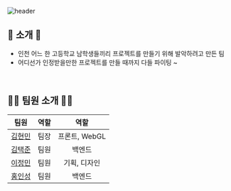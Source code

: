 ![header](https://capsule-render.vercel.app/api?type=Waving&height=240&section=footer&text=ByeongPyung&fontSize=80&&animation=fadeIn&fontColor=EEF2FF&fontAlignY=62&color=676FA3)

## 📖 소개 📖
- 인천 어느 한 고등학교 남학생들끼리 프로젝트를 만들기 위해 발악하려고 만든 팀
- 어디선가 인정받을만한 프로젝트를 만들 때까지 다들 파이팅 ~

<br>

## 🙋‍♂️ 팀원 소개 🙋‍♂️
| 팀원 | 역할 | 역할 |
|:------:|:------:|:------:|
| [김현민](https://github.com/qetqet910) | 팀장 | 프론트, WebGL |
| [김택준](https://github.com/Kuah0) | 팀원 | 백엔드 |
| [이정민](https://github.com/rnlsrnlsdl) | 팀원 | 기획, 디자인 |
| [홍인성](https://github.com/BackdevHong) | 팀원 | 백엔드 |
